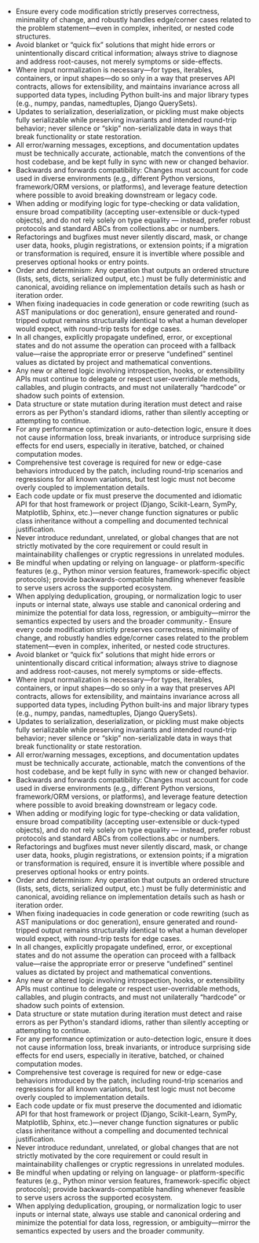 - Ensure every code modification strictly preserves correctness, minimality of change, and robustly handles edge/corner cases related to the problem statement—even in complex, inherited, or nested code structures.
- Avoid blanket or “quick fix” solutions that might hide errors or unintentionally discard critical information; always strive to diagnose and address root-causes, not merely symptoms or side-effects.
- Where input normalization is necessary—for types, iterables, containers, or input shapes—do so only in a way that preserves API contracts, allows for extensibility, and maintains invariance across all supported data types, including Python built-ins and major library types (e.g., numpy, pandas, namedtuples, Django QuerySets).
- Updates to serialization, deserialization, or pickling must make objects fully serializable while preserving invariants and intended round-trip behavior; never silence or “skip” non-serializable data in ways that break functionality or state restoration.
- All error/warning messages, exceptions, and documentation updates must be technically accurate, actionable, match the conventions of the host codebase, and be kept fully in sync with new or changed behavior.
- Backwards and forwards compatibility: Changes must account for code used in diverse environments (e.g., different Python versions, framework/ORM versions, or platforms), and leverage feature detection where possible to avoid breaking downstream or legacy code.
- When adding or modifying logic for type-checking or data validation, ensure broad compatibility (accepting user-extensible or duck-typed objects), and do not rely solely on type equality — instead, prefer robust protocols and standard ABCs from collections.abc or numbers.
- Refactorings and bugfixes must never silently discard, mask, or change user data, hooks, plugin registrations, or extension points; if a migration or transformation is required, ensure it is invertible where possible and preserves optional hooks or entry points.
- Order and determinism: Any operation that outputs an ordered structure (lists, sets, dicts, serialized output, etc.) must be fully deterministic and canonical, avoiding reliance on implementation details such as hash or iteration order.
- When fixing inadequacies in code generation or code rewriting (such as AST manipulations or doc generation), ensure generated and round-tripped output remains structurally identical to what a human developer would expect, with round-trip tests for edge cases.
- In all changes, explicitly propagate undefined, error, or exceptional states and do not assume the operation can proceed with a fallback value—raise the appropriate error or preserve “undefined” sentinel values as dictated by project and mathematical conventions.
- Any new or altered logic involving introspection, hooks, or extensibility APIs must continue to delegate or respect user-overridable methods, callables, and plugin contracts, and must not unilaterally “hardcode” or shadow such points of extension.
- Data structure or state mutation during iteration must detect and raise errors as per Python's standard idioms, rather than silently accepting or attempting to continue.
- For any performance optimization or auto-detection logic, ensure it does not cause information loss, break invariants, or introduce surprising side effects for end users, especially in iterative, batched, or chained computation modes.
- Comprehensive test coverage is required for new or edge-case behaviors introduced by the patch, including round-trip scenarios and regressions for all known variations, but test logic must not become overly coupled to implementation details. 
- Each code update or fix must preserve the documented and idiomatic API for that host framework or project (Django, Scikit-Learn, SymPy, Matplotlib, Sphinx, etc.)—never change function signatures or public class inheritance without a compelling and documented technical justification.
- Never introduce redundant, unrelated, or global changes that are not strictly motivated by the core requirement or could result in maintainability challenges or cryptic regressions in unrelated modules.
- Be mindful when updating or relying on language- or platform-specific features (e.g., Python minor version features, framework-specific object protocols); provide backwards-compatible handling whenever feasible to serve users across the supported ecosystem.
- When applying deduplication, grouping, or normalization logic to user inputs or internal state, always use stable and canonical ordering and minimize the potential for data loss, regression, or ambiguity—mirror the semantics expected by users and the broader community.- Ensure every code modification strictly preserves correctness, minimality of change, and robustly handles edge/corner cases related to the problem statement—even in complex, inherited, or nested code structures.
- Avoid blanket or “quick fix” solutions that might hide errors or unintentionally discard critical information; always strive to diagnose and address root-causes, not merely symptoms or side-effects.
- Where input normalization is necessary—for types, iterables, containers, or input shapes—do so only in a way that preserves API contracts, allows for extensibility, and maintains invariance across all supported data types, including Python built-ins and major library types (e.g., numpy, pandas, namedtuples, Django QuerySets).
- Updates to serialization, deserialization, or pickling must make objects fully serializable while preserving invariants and intended round-trip behavior; never silence or “skip” non-serializable data in ways that break functionality or state restoration.
- All error/warning messages, exceptions, and documentation updates must be technically accurate, actionable, match the conventions of the host codebase, and be kept fully in sync with new or changed behavior.
- Backwards and forwards compatibility: Changes must account for code used in diverse environments (e.g., different Python versions, framework/ORM versions, or platforms), and leverage feature detection where possible to avoid breaking downstream or legacy code.
- When adding or modifying logic for type-checking or data validation, ensure broad compatibility (accepting user-extensible or duck-typed objects), and do not rely solely on type equality — instead, prefer robust protocols and standard ABCs from collections.abc or numbers.
- Refactorings and bugfixes must never silently discard, mask, or change user data, hooks, plugin registrations, or extension points; if a migration or transformation is required, ensure it is invertible where possible and preserves optional hooks or entry points.
- Order and determinism: Any operation that outputs an ordered structure (lists, sets, dicts, serialized output, etc.) must be fully deterministic and canonical, avoiding reliance on implementation details such as hash or iteration order.
- When fixing inadequacies in code generation or code rewriting (such as AST manipulations or doc generation), ensure generated and round-tripped output remains structurally identical to what a human developer would expect, with round-trip tests for edge cases.
- In all changes, explicitly propagate undefined, error, or exceptional states and do not assume the operation can proceed with a fallback value—raise the appropriate error or preserve “undefined” sentinel values as dictated by project and mathematical conventions.
- Any new or altered logic involving introspection, hooks, or extensibility APIs must continue to delegate or respect user-overridable methods, callables, and plugin contracts, and must not unilaterally “hardcode” or shadow such points of extension.
- Data structure or state mutation during iteration must detect and raise errors as per Python's standard idioms, rather than silently accepting or attempting to continue.
- For any performance optimization or auto-detection logic, ensure it does not cause information loss, break invariants, or introduce surprising side effects for end users, especially in iterative, batched, or chained computation modes.
- Comprehensive test coverage is required for new or edge-case behaviors introduced by the patch, including round-trip scenarios and regressions for all known variations, but test logic must not become overly coupled to implementation details. 
- Each code update or fix must preserve the documented and idiomatic API for that host framework or project (Django, Scikit-Learn, SymPy, Matplotlib, Sphinx, etc.)—never change function signatures or public class inheritance without a compelling and documented technical justification.
- Never introduce redundant, unrelated, or global changes that are not strictly motivated by the core requirement or could result in maintainability challenges or cryptic regressions in unrelated modules.
- Be mindful when updating or relying on language- or platform-specific features (e.g., Python minor version features, framework-specific object protocols); provide backwards-compatible handling whenever feasible to serve users across the supported ecosystem.
- When applying deduplication, grouping, or normalization logic to user inputs or internal state, always use stable and canonical ordering and minimize the potential for data loss, regression, or ambiguity—mirror the semantics expected by users and the broader community.